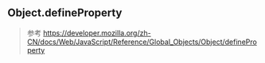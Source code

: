 ## Object.defineProperty

> 参考
> https://developer.mozilla.org/zh-CN/docs/Web/JavaScript/Reference/Global_Objects/Object/defineProperty